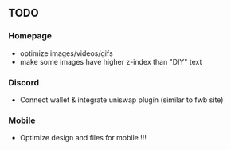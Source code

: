 ## TODO

### Homepage

- optimize images/videos/gifs
- make some images have higher z-index than "DIY" text

### Discord

- Connect wallet & integrate uniswap plugin (similar to fwb site)

### Mobile

- Optimize design and files for mobile !!!
